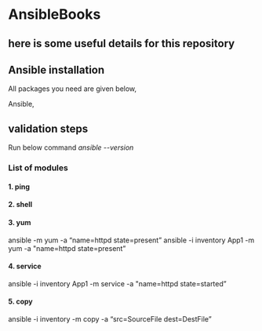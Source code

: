 # AnsibleBooks

## here is some useful details for this repository

## Ansible installation

All packages you need are given below,

Ansible,




## validation steps

Run below command
*ansible --version*


### List of modules

#### 1. ping


#### 2. shell


#### 3. yum
ansible <group> -m yum -a “name=httpd state=present” 
ansible -i inventory App1 -m yum -a "name=httpd state=present”


#### 4. service
ansible -i inventory App1 -m service -a "name=httpd state=started”

#### 5. copy
ansible -i inventory -m copy -a “src=SourceFile dest=DestFile”
